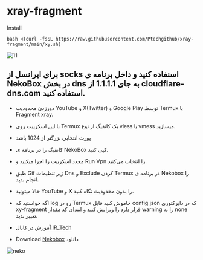 # xray-fragment


Install
```
bash <(curl -fsSL https://raw.githubusercontent.com/Ptechgithub/xray-fragment/main/xy.sh)
```
![11](https://raw.githubusercontent.com/Ptechgithub/configs/main/media/11.jpg)

## برای ایرانسل از socks اسنفاده کنید و داخل برنامه ی NekoBox در بخش dns به جای 1.1.1.1 از cloudflare-dns.com استفاده کنید.

- دورزدن محدودیت YouTube  و X(Twitter) و Google Play توسط Termux با Fragment xray. 
- با این اسکریپت روی Termux یک کانفیگ از نوع  vless یا vmess میسازید. 
- پورت انتخابی بزرگتر از 1024 باشد 
- کانفیگ را در برنامه ی NekoBox کپی کنید. 
- مجدد اسکریپت را اجرا میکنید و Run Vpn را انتخاب می‌کنید. 
- طبق Gif زیر تنظیمات Dns و Exclude کردن Termux در برنامه ی Nekobox را انجام بدید. 
- حالا میتونید YouTube و X را بدون محدودیت نگاه کنید. 
- اگه خواستید که log رو در Termux خاموش کنید  فایل config.json که در دایرکتوری xy-fragment قرار دارد را ویرایش کنید و ابتدای کد مقدار warning را به none تغییر بدید. 

- [آموزش در کانال IR_Tech](https://youtu.be/77MWWP4PJsc)

- Download [Nekobox](https://github.com/MatsuriDayo/NekoBoxForAndroid/releases) دانلود 

![neko](https://raw.githubusercontent.com/Ptechgithub/configs/main/media/neko.gif)
